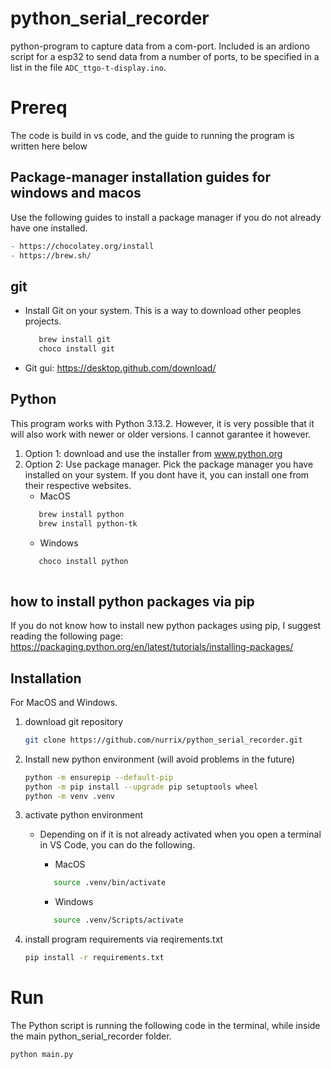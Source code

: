 # python_serial_recorder

python-program to capture data from a com-port.
Included is an ardiono script for a esp32 to send data from a number of ports, to be specified in a list in the file `ADC_ttgo-t-display.ino`.

# Prereq

The code is build in vs code, and the guide to running the program is written here below

## Package-manager installation guides for windows and macos
Use the following guides to install a package manager if you do not already have one installed.

```zsh
- https://chocolatey.org/install
- https://brew.sh/
```

## git
- Install Git on your system. This is a way to download other peoples projects.

   ```bash
      brew install git
      choco install git
   ```

- Git gui: https://desktop.github.com/download/


## Python 

This program works with Python 3.13.2. However, it is very possible that it will also work with newer or older versions. I cannot garantee it however.

1. Option 1: download and use the installer from www.python.org
2. Option 2: Use package manager. Pick the package manager you have installed on your system. If you dont have it, you can install one from their respective websites.  
   - MacOS
   ```bash
      brew install python
      brew install python-tk
   ```
   - Windows
   ```bash 
      choco install python
      
   ```

## how to install python packages via pip

If you do not know how to install new python packages using pip, I suggest reading the following page: https://packaging.python.org/en/latest/tutorials/installing-packages/


## Installation

For MacOS and Windows.

1. download git repository
   ```bash
   git clone https://github.com/nurrix/python_serial_recorder.git
   ```
      
2. Install new python environment (will avoid problems in the future)
   
    ```bash
    python -m ensurepip --default-pip
    python -m pip install --upgrade pip setuptools wheel
    python -m venv .venv
    ```
    
4. activate python environment
   - Depending on if it is not already activated when you open a terminal in VS Code, you can do the following.
     - MacOS

     ```bash
        source .venv/bin/activate  
     ```
     - Windows

     ```bash
        source .venv/Scripts/activate  
     ```

5. install program requirements via reqirements.txt
    ```bash
    pip install -r requirements.txt
    ```

# Run
The Python script is running the following code in the terminal, while inside the main python_serial_recorder folder.

```zsh
python main.py
```


